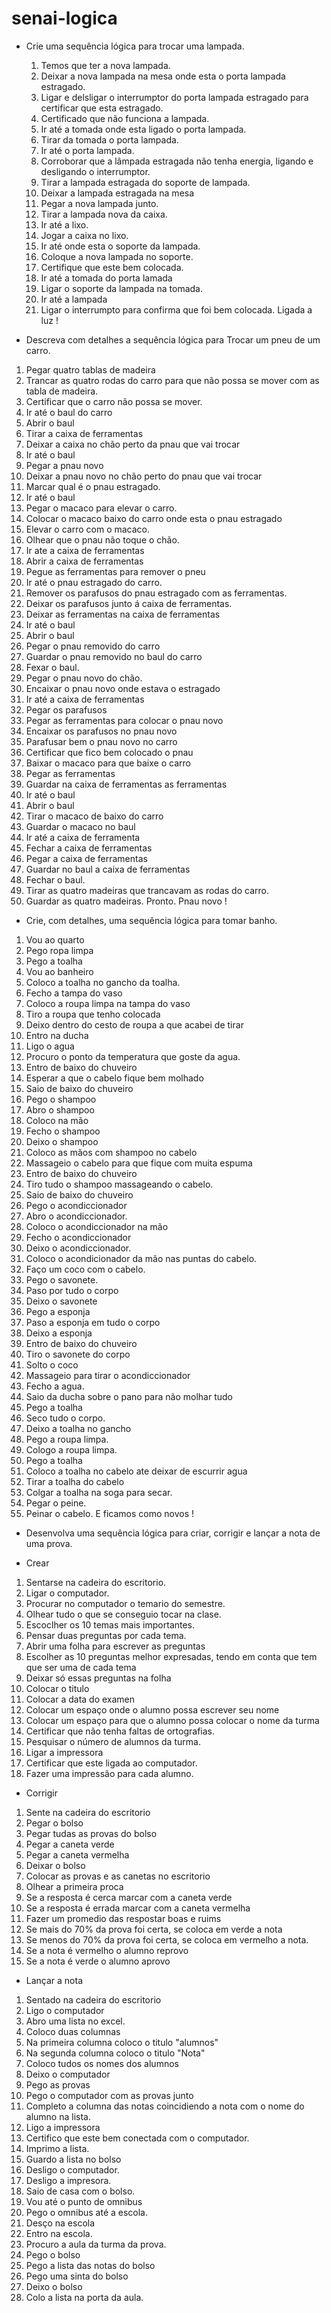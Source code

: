 # senai-logica

- Crie uma sequência lógica para trocar uma lampada.
 
  1. Temos que ter a nova lampada.
  2. Deixar a nova lampada na mesa onde esta o porta lampada estragado.
  3. Ligar e delsligar o interrumptor do porta lampada estragado para certificar que esta estragado.
  4. Certificado que não funciona a lampada.
  5. Ir até a tomada onde esta ligado o porta lampada.
  6. Tirar da tomada o porta lampada.
  7. Ir até o porta lampada.
  8. Corroborar que a lâmpada estragada não tenha energia, ligando e desligando o interrumptor.
  9. Tirar a lampada estragada do soporte de lampada.
  10. Deixar a lampada estragada na mesa 
  11. Pegar a nova lampada junto.
  12. Tirar a lampada nova da caixa.
  13. Ir até a lixo.
  14. Jogar a caixa no lixo.
  15. Ir até onde esta o soporte da lampada.
  16. Coloque a nova lampada no soporte.
  17. Certifique que este bem colocada.
  18. Ir até a tomada do porta lamada
  19. Ligar o soporte da lampada na tomada.
  20. Ir até a lampada
  21. Ligar o interrumpto para confirma que foi bem colocada. 
    Ligada a luz !


- Descreva com detalhes a sequência lógica para Trocar um pneu de um carro.
 
 1. Pegar quatro tablas de madeira
 2. Trancar as quatro rodas do carro para que não possa se mover com as tabla de madeira.
 3. Certificar que o carro não possa se mover. 
 4. Ir até o baul do carro
 5. Abrir o baul
 6. Tirar a caixa de ferramentas
 7. Deixar a caixa no chão perto da pnau que vai trocar
 8. Ir até o baul
 9. Pegar a pnau novo
 10. Deixar a pnau novo no chão perto do pnau que vai trocar
 11. Marcar qual é o pnau estragado.
 12. Ir até o baul 
 13. Pegar o macaco para elevar o carro.
 14. Colocar o macaco baixo do carro onde esta o pnau estragado
 15. Elevar o carro com o macaco.
 16. Olhear que o pnau não toque o chão.
 17. Ir ate a caixa de ferramentas
 18. Abrir a caixa de ferramentas
 19. Pegue as ferramentas para remover o pneu
 20. Ir até o pnau estragado do carro.
 21. Remover os parafusos do pnau estragado com as ferramentas.
 22. Deixar os parafusos junto á caixa de ferramentas.
 23. Deixar as ferramentas na caixa de ferramentas
 24. Ir até o baul
 25. Abrir o baul
 26. Pegar o pnau removido do carro
 27. Guardar o pnau removido no baul do carro
 28. Fexar o baul.
 29. Pegar o pnau novo do chão.
 30. Encaixar o pnau novo onde estava o estragado 
 31. Ir até a caixa de ferramentas
 32. Pegar os parafusos
 33. Pegar as ferramentas para colocar o pnau novo
 34. Encaixar os parafusos no pnau novo
 35. Parafusar bem o pnau novo no carro
 36. Certificar que fico bem colocado o pnau
 37. Baixar o macaco para que baixe o carro
 38. Pegar as ferramentas
 39. Guardar na caixa de ferramentas as ferramentas
 40. Ir até o baul 
 41. Abrir o baul
 42. Tirar o macaco de baixo do carro 
 43. Guardar o macaco no baul
 44. Ir até a caixa de ferramenta
 45. Fechar a caixa de ferramentas
 46. Pegar a caixa de ferramentas 
 47. Guardar no baul a caixa de ferramentas 
 48. Fechar o baul.
 49. Tirar as quatro madeiras que trancavam as rodas do carro.
 50. Guardar as quatro madeiras.
 Pronto. Pnau novo !



- Crie, com detalhes, uma sequência lógica para tomar banho.

1. Vou ao quarto
2. Pego ropa limpa
3. Pego a toalha
4. Vou ao banheiro
5. Coloco a toalha no gancho da toalha.
6. Fecho a tampa do vaso
7. Coloco a roupa limpa na tampa do vaso
8. Tiro a roupa que tenho colocada
9. Deixo dentro do cesto de roupa a que acabei de tirar 
10. Entro na ducha
11. Ligo o agua
12. Procuro o ponto da temperatura que goste da agua.
13. Entro de baixo do chuveiro
14. Esperar a que o cabelo fique bem molhado
15. Saio de baixo do chuveiro
16. Pego o shampoo
17. Abro o shampoo
18. Coloco na mão
19. Fecho o shampoo 
20. Deixo o shampoo
21. Coloco as mãos com shampoo no cabelo
22. Massageio o cabelo para que fique com muita espuma
23. Entro de baixo do chuveiro
24. Tiro tudo o shampoo massageando o cabelo.
25. Saio de  baixo do chuveiro
26. Pego o acondiccionador 
27. Abro o acondiccionador.
28. Coloco o acondiccionador na mão
29. Fecho o acondiccionador 
30. Deixo o acondiccionador.
31. Coloco o acondicionador da mão nas puntas do cabelo.
32. Faço um coco com o cabelo.
33. Pego o savonete.
32. Paso por tudo o corpo
33. Deixo o savonete 
33. Pego a esponja
34. Paso a esponja em tudo o corpo
35. Deixo a esponja
36. Entro de baixo do chuveiro
37. Tiro o savonete do corpo
38. Solto o coco
39. Massageio para tirar o acondiccionador
40. Fecho a agua.
41. Saio da ducha sobre o pano para não molhar tudo
42. Pego a toalha
43. Seco tudo o corpo.
44. Deixo a toalha no gancho
45. Pego a roupa limpa.
46. Cologo a roupa limpa.
47. Pego a toalha
48. Coloco a toalha no cabelo ate deixar de escurrir agua
49. Tirar a toalha do cabelo
50. Colgar a toalha na soga para secar.
51. Pegar o peine.
52. Peinar o cabelo.
 E ficamos como novos !  



- Desenvolva uma sequência lógica para criar, corrigir e lançar a nota de uma prova.

* Crear

1. Sentarse na cadeira do escritorio.
2. Ligar o computador.
3. Procurar no computador o temario do semestre.
4. Olhear tudo o que se conseguio tocar na clase.
5. Escoclher os 10 temas mais importantes.
6. Pensar duas preguntas por cada tema.
7. Abrir uma folha para escrever as preguntas
8. Escolher as 10 preguntas melhor expresadas, tendo em conta que tem que ser uma de cada tema
9. Deixar só essas preguntas na folha
10. Colocar o titulo
11. Colocar a data do examen
12. Colocar um espaço onde o alumno possa escrever seu nome
13. Colocar um espaço para que o alumno possa colocar o nome da turma
14. Certificar que não tenha faltas de ortografias.
15. Pesquisar o número de alumnos da turma.
16. Ligar a impressora
17. Certificar que este ligada ao computador.
16. Fazer uma impressão para cada alumno. 

* Corrigir

1. Sente na cadeira do escritorio
2. Pegar o bolso
3. Pegar tudas as provas do bolso
4. Pegar a caneta verde
5. Pegar a caneta vermelha
6. Deixar o bolso
7. Colocar as provas e as canetas no escritorio
8. Olhear a primeira proca
9. Se a resposta é cerca marcar com a caneta verde
10. Se a resposta é errada marcar com a caneta vermelha
11. Fazer um promedio das respostar boas e ruims
12. Se mais do 70% da prova foi certa, se coloca em verde a nota
13. Se menos do 70% da prova foi certa, se coloca em vermelho a nota.
14. Se a nota é vermelho o alumno reprovo
15. Se a nota é verde o alumno aprovo

* Lançar a nota

1. Sentado na cadeira do escritorio
2. Ligo o computador 
3. Abro uma lista no excel.
4. Coloco duas columnas
5. Na primeira columna coloco o titulo "alumnos"
6. Na segunda columna coloco o titulo "Nota"
7. Coloco tudos os nomes dos alumnos 
8. Deixo o computador 
9. Pego as provas 
10. Pego o computador com as provas junto
11. Completo a columna das notas coincidiendo a nota com o nome do alumno na lista.
12. Ligo a impressora
13. Certifico que este bem conectada com o computador.
14. Imprimo a lista.
15. Guardo a lista no bolso
16. Desligo o computador. 
17. Desligo a impresora.
18. Saio de casa com o bolso. 
19. Vou até o punto de omnibus
20. Pego o omnibus até a escola.
21. Desço na escola
22. Entro na escola.
23. Procuro a aula da turma da prova.
24. Pego o bolso
25. Pego a lista das notas do bolso
26. Pego uma sinta do bolso
27. Deixo o bolso
28. Colo a lista na porta da aula. 
